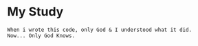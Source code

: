 # My Study
```
When i wrote this code, only God & I understood what it did.  
Now... Only God Knows.
```

